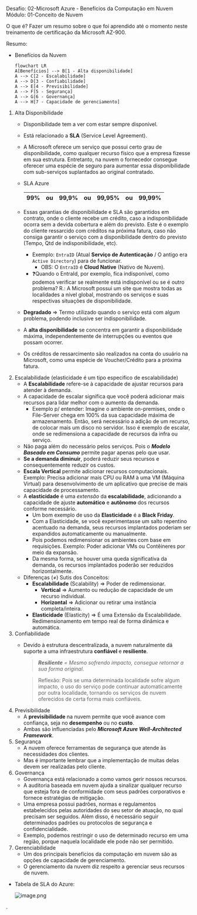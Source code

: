 Desafio: 02-Microsoft Azure - Benefícios da Computação em Nuvem  
Módulo: 01-Conceito de Nuvem

O que é? Fazer um resumo sobre o que foi aprendido até o momento neste treinamento de certificação da Microsoft AZ-900.

Resumo:
- Benefícios da Nuvem
    
    ```mermaid
    flowchart LR
    A[Benefícios] --> B[1 - Alta disponibilidade]
    A --> C[2 - Escalabilidade]
    A --> D[3 - Confiabilidade]
    A --> E[4 - Previsibilidade]
    A --> F[5 - Segurança]
    A --> G[6 - Governança]
    A --> H[7 - Capacidade de gerenciamento]
    ```
    
1. Alta Disponibilidade
    - Disponibilidade tem a ver com estar sempre disponível.
    - Está relacionado a **SLA** (Service Level Agreement).
    - A Microsoft oferece um serviço que possui certo grau de disponibilidade, como qualquer recurso físico que a empresa fizesse em sua estrutura. Entretanto, na nuvem o fornecedor consegue oferecer uma espécie de seguro para aumentar essa disponibilidade com sub-serviços suplantados ao original contratado.
    - SLA Azure
        
        
        | 99% | ou | 99,9% | ou | 99,95% | ou | 99,99% |
        | --- | --- | --- | --- | --- | --- | --- |
    - Essas garantias de disponibilidade e SLA são garantidos em contrato, onde o cliente recebe um crédito, caso a indisponibilidade ocorra sem a devida cobertura e além do previsto. Este é o exemplo do cliente ressarcido com créditos na próxima fatura, caso não consiga garantir o serviço com a disponibilidade dentro do previsto (Tempo, Qtd de indisponibilidade, etc).
        - Exemplo:
        `EntraID` (Atual **Serviço de Autenticação** / O antigo era `Active Directory`) para de funcionar.
            - OBS: O `EntraID` é **Cloud Native** (Nativo de Nuvem).
        - ❓Quando o EntraId, por exemplo, fica indisponível, como podemos verificar se realmente está indisponível ou se é outro problema?
        R.: A Microsoft possui um site que mostra todas as localidades a nível global, mostrando os serviços e suas respectivas situações de disponibilidade.
    - **Degradado** ⇒ Termo utilizado quando o serviço está com algum problema, podendo inclusive ser indisponibilidade.
    - A **alta disponibilidade** se concentra em garantir a disponibilidade máxima, independentemente de interrupções ou eventos que possam ocorrer.
    - Os créditos de ressarcimento são realizados na conta do usuário na Microsoft, como uma espécie de Voucher/Crédito para a próxima fatura.
2. Escalabilidade (elasticidade é um tipo especifico de escalabilidade)
    - A **Escalabilidade** refere-se à capacidade de ajustar recursos para atender à demanda.
    - A capacidade de escalar significa que você poderá adicionar mais recursos para lidar melhor com o aumento da demanda.
        - Exemplo p/ entender:
        Imagine o ambiente on-premises, onde o File-Server chega em 100% da sua capacidade máxima de armazenamento.
        Então, será necessário a adição de um recurso, de colocar mais um disco no servidor.
        Isso é exemplo de escalar, onde se redimensiona a capacidade de recursos da infra ou serviço.
    - Não paga além do necessário pelos serviços. Pois o ***Modelo Baseado em Consumo*** permite pagar apenas pelo que usar.
    - **Se a demanda diminuir**, poderá reduzir seus recursos e consequentemente reduzir os custos.
    - **Escala Vertical** permite adicionar recursos computacionais.
    Exemplo:
    Precisa adicionar mais CPU ou RAM à uma VM (Máquina Virtual) para desenvolvimento de um aplicativo que precise de mais capacidade de processamento.
    - A **elasticidade** é uma *extensão* da **escalabilidade**, adicionando a capacidade de ajuste **automático** e **autônomo** dos recursos conforme necessário.
        - Um bom exemplo de uso da **Elasticidade** é a **Black Friday**.
        - Com a Elasticidade, se você experimentasse um salto repentino acentuado na demanda, seus recursos implantados poderiam ser expandidos automaticamente ou manualmente.
        - Pois podemos redimensionar os ambientes com base em requisições.
        Exemplo:
        Poder adicionar VMs ou Contêineres por meio da expansão.
        - Da mesma forma, se houver uma queda significativa da demanda, os recursos implantados poderão ser reduzidos horizontalmente.
    - Diferenças (≠) Sutis dos Conceitos:
        - **Escalabilidade** (Scalability) ⇒ Poder de redimensionar.
            - **Vertical** ⇒ Aumento ou redução de capacidade de um recurso individual.
            - **Horizontal** ⇒ Adicionar ou retirar uma instância completa/inteira.
        - **Elasticidade** (Elasticity) ⇒ É uma Extensão da Escalabilidade. Redimensionamento em tempo real de forma dinâmica e automática.
3. Confiabilidade
    - Devido à estrutura descentralizada, a nuvem naturalmente dá suporte a uma infraestrutura **confiável** e **resiliente**.
        
        > ***Resiliente** = Mesmo sofrendo impacto, consegue retornar a sua forma original*.
        > 
        
        > Reflexão:
        Pois se uma determinada localidade sofre algum impacto, o uso do serviço pode continuar automaticamente por outra localidade, tornando os serviços de nuvem oferecidos de certa forma mais confiáveis.
        > 
4. Previsibilidade
    - A **previsibilidade** na nuvem permite que você avance com confiança, seja no **desempenho** ou no **custo**.
    - Ambas são influenciadas pelo ***Microsoft Azure Well-Architected Framework***.
5. Segurança
    - A nuvem oferece ferramentas de segurança que atende às necessidades dos clientes.
    - Mas é importante lembrar que a implementação de muitas delas devem ser realizadas pelo cliente.
6. Governança
    - Governança está relacionado a como vamos gerir nossos recursos.
    - A auditoria baseada em nuvem ajuda a sinalizar qualquer recurso que esteja fora de conformidade com seus padrões corporativos e fornece estratégias de mitigação.
    - Uma empresa possui padrões, normas e regulamentos estabelecidos pelas autoridades do seu setor de atuação, no qual precisam ser seguidos. Além disso, é necessário seguir determinados padrões ou protocolos de segurança e confidencialidade.
    - Exemplo, podemos restringir o uso de determinado recurso em uma região, porque naquela localidade ele pode não ser permitido.
7. Gerenciabilidade
    - Um dos principais benefícios da computação em nuvem são as opções de capacidade de gerenciamento.
    - O gerenciamento da nuvem diz respeito a gerenciar seus recursos de nuvem.

- Tabela de SLA do Azure:
    
    ![image.png](attachment:1e51741e-b848-4f0b-8118-6ed9395f960d:image.png)

.
